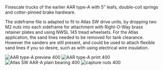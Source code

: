 Finescale trucks of the earlier AAR type-A with 5" leafs, double-coil springs and cotter-pinned brake hardware. 

The sideframe file is adapted to fit to Atlas SW drive units, by dropping two M2 nuts into each sideframe for attachment with Right-O-Way brass retainer plates and using NWSL 145 tread wheelsets.  For the Atlas application, the sand lines needed to be removed for tank clearance.  However the sanders are still present, and could be used to attach flexible sand lines if you so desire, such as with using electrical wire insulation.

![AAR type-A preview 400](https://github.com/user-attachments/assets/99a5a87e-d8e1-4c76-8f20-81ab883db8b2)
![AAR type-A print 400](https://github.com/user-attachments/assets/8edc32a0-5e48-45a3-b1a7-97c4a28ff8ad)
![Atlas SW AAR-A plain bearing 400](https://github.com/user-attachments/assets/6bdf83f5-2ef9-4af5-ad0c-7329549e2bbb)
![capture nuts 400](https://github.com/user-attachments/assets/399b2531-1432-4e83-a3ea-9fdd3ec40eec)
